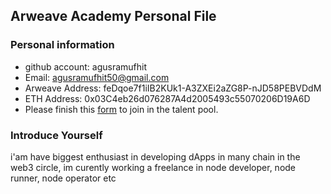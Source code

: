 ## Arweave Academy Personal File

### Personal information

- github account: agusramufhit
- Email: agusramufhit50@gmail.com
- Arweave Address: feDqoe7f1iIB2KUk1-A3ZXEi2aZG8P-nJD58PEBVDdM
- ETH Address: 0x03C4eb26d076287A4d2005493c55070206D19A6D
- Please finish this [form](https://docs.google.com/forms/d/e/1FAIpQLSfWA5fIIcBgmRppm3jNz5vmf9Mai_QMVil-2pO4r7YKn_Zhtw/viewform?usp=sf_link) to join in the talent pool.

### Introduce Yourself
 i'am have biggest enthusiast in developing dApps in many chain in the web3 circle, im curently working a freelance in node developer, node runner, node operator etc
